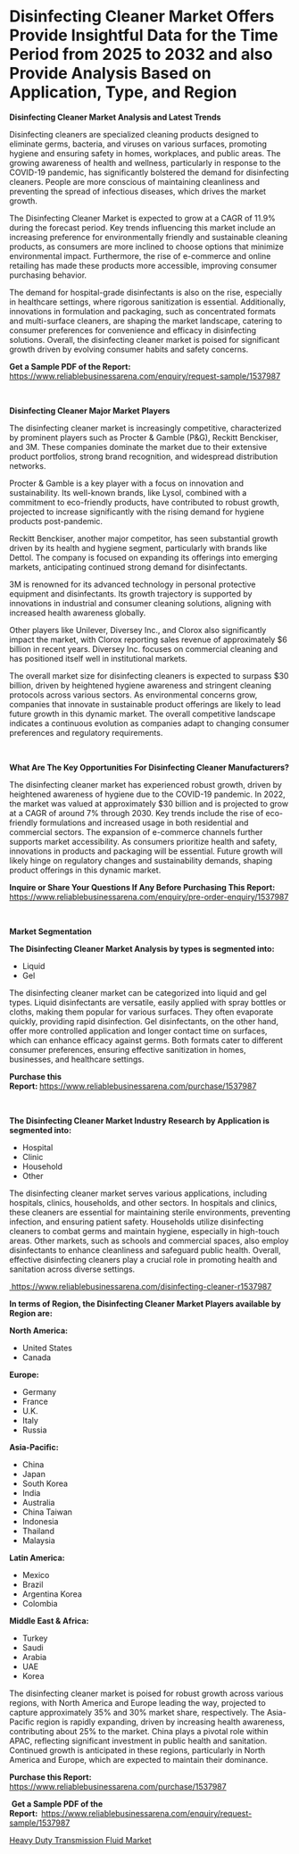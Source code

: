 <p><h1>Disinfecting Cleaner Market Offers Provide Insightful Data for the Time Period from 2025 to 2032 and also Provide Analysis Based on Application, Type, and Region</h1></p><p><strong>Disinfecting Cleaner Market Analysis and Latest Trends</strong></p>
<p><p>Disinfecting cleaners are specialized cleaning products designed to eliminate germs, bacteria, and viruses on various surfaces, promoting hygiene and ensuring safety in homes, workplaces, and public areas. The growing awareness of health and wellness, particularly in response to the COVID-19 pandemic, has significantly bolstered the demand for disinfecting cleaners. People are more conscious of maintaining cleanliness and preventing the spread of infectious diseases, which drives the market growth.</p><p>The Disinfecting Cleaner Market is expected to grow at a CAGR of 11.9% during the forecast period. Key trends influencing this market include an increasing preference for environmentally friendly and sustainable cleaning products, as consumers are more inclined to choose options that minimize environmental impact. Furthermore, the rise of e-commerce and online retailing has made these products more accessible, improving consumer purchasing behavior.</p><p>The demand for hospital-grade disinfectants is also on the rise, especially in healthcare settings, where rigorous sanitization is essential. Additionally, innovations in formulation and packaging, such as concentrated formats and multi-surface cleaners, are shaping the market landscape, catering to consumer preferences for convenience and efficacy in disinfecting solutions. Overall, the disinfecting cleaner market is poised for significant growth driven by evolving consumer habits and safety concerns.</p></p>
<p><strong>Get a Sample PDF of the Report:&nbsp;</strong> <a href="https://www.reliablebusinessarena.com/enquiry/request-sample/1537987?utm_campaign=2805&utm_medium=2&utm_source=Github&utm_content=ia&utm_term=01042025&utm_id=disinfecting-cleaner">https://www.reliablebusinessarena.com/enquiry/request-sample/1537987</a></p>
<p>&nbsp;</p>
<p><strong>Disinfecting Cleaner Major Market Players</strong></p>
<p><p>The disinfecting cleaner market is increasingly competitive, characterized by prominent players such as Procter & Gamble (P&G), Reckitt Benckiser, and 3M. These companies dominate the market due to their extensive product portfolios, strong brand recognition, and widespread distribution networks.</p><p>Procter & Gamble is a key player with a focus on innovation and sustainability. Its well-known brands, like Lysol, combined with a commitment to eco-friendly products, have contributed to robust growth, projected to increase significantly with the rising demand for hygiene products post-pandemic.</p><p>Reckitt Benckiser, another major competitor, has seen substantial growth driven by its health and hygiene segment, particularly with brands like Dettol. The company is focused on expanding its offerings into emerging markets, anticipating continued strong demand for disinfectants.</p><p>3M is renowned for its advanced technology in personal protective equipment and disinfectants. Its growth trajectory is supported by innovations in industrial and consumer cleaning solutions, aligning with increased health awareness globally.</p><p>Other players like Unilever, Diversey Inc., and Clorox also significantly impact the market, with Clorox reporting sales revenue of approximately $6 billion in recent years. Diversey Inc. focuses on commercial cleaning and has positioned itself well in institutional markets.</p><p>The overall market size for disinfecting cleaners is expected to surpass $30 billion, driven by heightened hygiene awareness and stringent cleaning protocols across various sectors. As environmental concerns grow, companies that innovate in sustainable product offerings are likely to lead future growth in this dynamic market. The overall competitive landscape indicates a continuous evolution as companies adapt to changing consumer preferences and regulatory requirements.</p></p>
<p>&nbsp;</p>
<p><strong>What Are The Key Opportunities For Disinfecting Cleaner Manufacturers?</strong></p>
<p><p>The disinfecting cleaner market has experienced robust growth, driven by heightened awareness of hygiene due to the COVID-19 pandemic. In 2022, the market was valued at approximately $30 billion and is projected to grow at a CAGR of around 7% through 2030. Key trends include the rise of eco-friendly formulations and increased usage in both residential and commercial sectors. The expansion of e-commerce channels further supports market accessibility. As consumers prioritize health and safety, innovations in products and packaging will be essential. Future growth will likely hinge on regulatory changes and sustainability demands, shaping product offerings in this dynamic market.</p></p>
<p><strong>Inquire or Share Your Questions If Any Before Purchasing This Report:</strong> <a href="https://www.reliablebusinessarena.com/enquiry/pre-order-enquiry/1537987?utm_campaign=2805&utm_medium=2&utm_source=Github&utm_content=ia&utm_term=01042025&utm_id=disinfecting-cleaner">https://www.reliablebusinessarena.com/enquiry/pre-order-enquiry/1537987</a></p>
<p>&nbsp;</p>
<p><strong>Market Segmentation</strong></p>
<p><strong>The Disinfecting Cleaner Market Analysis by types is segmented into:</strong></p>
<p><ul><li>Liquid</li><li>Gel</li></ul></p>
<p><p>The disinfecting cleaner market can be categorized into liquid and gel types. Liquid disinfectants are versatile, easily applied with spray bottles or cloths, making them popular for various surfaces. They often evaporate quickly, providing rapid disinfection. Gel disinfectants, on the other hand, offer more controlled application and longer contact time on surfaces, which can enhance efficacy against germs. Both formats cater to different consumer preferences, ensuring effective sanitization in homes, businesses, and healthcare settings.</p></p>
<p><strong>Purchase this Report:&nbsp;</strong><a href="https://www.reliablebusinessarena.com/purchase/1537987?utm_campaign=2805&utm_medium=2&utm_source=Github&utm_content=ia&utm_term=01042025&utm_id=disinfecting-cleaner">https://www.reliablebusinessarena.com/purchase/1537987</a></p>
<p>&nbsp;</p>
<p><strong>The Disinfecting Cleaner Market Industry Research by Application is segmented into:</strong></p>
<p><ul><li>Hospital</li><li>Clinic</li><li>Household</li><li>Other</li></ul></p>
<p><p>The disinfecting cleaner market serves various applications, including hospitals, clinics, households, and other sectors. In hospitals and clinics, these cleaners are essential for maintaining sterile environments, preventing infection, and ensuring patient safety. Households utilize disinfecting cleaners to combat germs and maintain hygiene, especially in high-touch areas. Other markets, such as schools and commercial spaces, also employ disinfectants to enhance cleanliness and safeguard public health. Overall, effective disinfecting cleaners play a crucial role in promoting health and sanitation across diverse settings.</p></p>
<p><a href="https://www.reliablebusinessarena.com/disinfecting-cleaner-r1537987?utm_campaign=2805&utm_medium=2&utm_source=Github&utm_content=ia&utm_term=01042025&utm_id=disinfecting-cleaner">&nbsp;https://www.reliablebusinessarena.com/disinfecting-cleaner-r1537987</a></p>
<p><strong>In terms of Region, the Disinfecting Cleaner Market Players available by Region are:</strong></p>
<p>
    <p> <strong> North America: </strong>
        <ul>
            <li>United States</li>
            <li>Canada</li>
        </ul>
        </p> 
    <p> <strong> Europe: </strong>
        <ul>
            <li>Germany</li>
            <li>France</li>
            <li>U.K.</li>
            <li>Italy</li>
            <li>Russia</li>
        </ul>
        </p> 
    <p> <strong> Asia-Pacific: </strong>
        <ul>
            <li>China</li>
            <li>Japan</li>
            <li>South Korea</li>
            <li>India</li>
            <li>Australia</li>
            <li>China Taiwan</li>
            <li>Indonesia</li>
            <li>Thailand</li>
            <li>Malaysia</li>
        </ul>
        </p> 
    <p> <strong> Latin America: </strong>
        <ul>
            <li>Mexico</li>
            <li>Brazil</li>
            <li>Argentina Korea</li>
            <li>Colombia</li>
        </ul>
        </p> 
    <p> <strong> Middle East & Africa: </strong>
        <ul>
            <li>Turkey</li>
            <li>Saudi</li>
            <li>Arabia</li>
            <li>UAE</li>
            <li>Korea</li>
        </ul>
    </p>
    </p>
<p><p>The disinfecting cleaner market is poised for robust growth across various regions, with North America and Europe leading the way, projected to capture approximately 35% and 30% market share, respectively. The Asia-Pacific region is rapidly expanding, driven by increasing health awareness, contributing about 25% to the market. China plays a pivotal role within APAC, reflecting significant investment in public health and sanitation. Continued growth is anticipated in these regions, particularly in North America and Europe, which are expected to maintain their dominance.</p></p>
<p><strong>Purchase this Report: </strong><a href="https://www.reliablebusinessarena.com/purchase/1537987?utm_campaign=2805&utm_medium=2&utm_source=Github&utm_content=ia&utm_term=01042025&utm_id=disinfecting-cleaner">https://www.reliablebusinessarena.com/purchase/1537987</a></p>
<p>&nbsp;<strong>Get a Sample PDF of the Report:&nbsp;&nbsp;</strong><a href="https://www.reliablebusinessarena.com/enquiry/request-sample/1537987?utm_campaign=2805&utm_medium=2&utm_source=Github&utm_content=ia&utm_term=01042025&utm_id=disinfecting-cleaner">https://www.reliablebusinessarena.com/enquiry/request-sample/1537987</a></p>
<p><strong></strong></p>
<p><p><a href="https://github.com/genayziben/Market-Research-Report-List-1/blob/main/heavy-duty-transmission-fluid-market.md?utm_campaign=2805&utm_medium=2&utm_source=Github&utm_content=ia&utm_term=01042025&utm_id=disinfecting-cleaner">Heavy Duty Transmission Fluid Market</a></p></p>